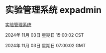 # 实验管理系统 expadmin
[实验管理系统](http://219.139.197.74:56808/expadmin-782313d2-e1b1-4ea7-932e-3a55e6a1a4d0/)

2024年 11月 03日 星期日 15:00:02 CST

2024年 11月 03日 星期日 07:00:02 GMT
